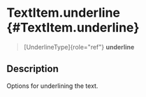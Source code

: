 TextItem.underline {#TextItem.underline}
==================

> [UnderlineType]{role="ref"} **underline**

Description
-----------

Options for underlining the text.
